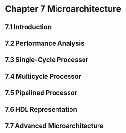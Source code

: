 # Chapter 7 Microarchitecture

## 7.1 Introduction

## 7.2 Performance Analysis

## 7.3 Single-Cycle Processor

## 7.4 Multicycle Processor

## 7.5 Pipelined Processor

## 7.6 HDL Representation

## 7.7 Advanced Microarchitecture

